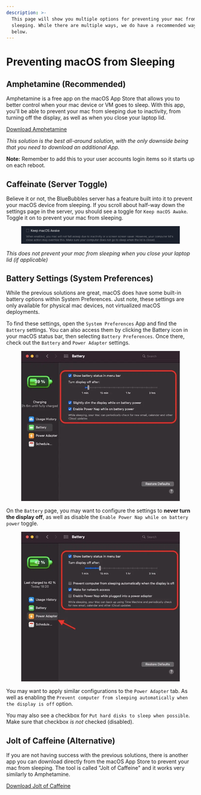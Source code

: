 ```yaml
---
description: >-
  This page will show you multiple options for preventing your mac from
  sleeping. While there are multiple ways, we do have a recommended way... see
  below.
---
```


# Preventing macOS from Sleeping

## Amphetamine (Recommended)

Amphetamine is a free app on the macOS App Store that allows you to better control when your mac device or VM goes to sleep. With this app, you'll be able to prevent your mac from sleeping due to inactivity, from turning off the display, as well as when you close your laptop lid.

[Download Amphetamine](https://apps.apple.com/us/app/amphetamine/id937984704)

_This solution is the best all-around solution, with the only downside being that you need to download an additional App._

**Note:** Remember to add this to your user accounts login items so it starts up on each reboot.

## Caffeinate (Server Toggle)

Believe it or not, the BlueBubbles server has a feature built into it to prevent your macOS device from sleeping. If you scroll about half-way down the settings page in the server, you should see a toggle for `Keep macOS Awake`. Toggle it on to prevent your mac from sleeping.

<figure><img src="../.gitbook/assets/Capture.PNG" alt=""><figcaption></figcaption></figure>

_This does not prevent your mac from sleeping when you close your laptop lid (if applicable)_

## Battery Settings (System Preferences)

While the previous solutions are great, macOS does have some built-in battery options within System Preferences. Just note, these settings are only available for physical mac devices, not virtualized macOS deployments.

To find these settings, open the `System Preferences` App and find the `Battery` settings. You can also access them by clicking the Battery icon in your macOS status bar, then selecting `Battery Preferences`. Once there, check out the `Battery` and `Power Adapter` settings.

<figure><img src="../.gitbook/assets/image (2).png" alt=""><figcaption></figcaption></figure>

On the `Battery` page, you may want to configure the settings to **never turn the display off**, as well as disable the `Enable Power Nap while on battery power` toggle.

<figure><img src="../.gitbook/assets/image (4).png" alt=""><figcaption></figcaption></figure>

You may want to apply similar configurations to the `Power Adapter` tab. As well as enabling the `Prevent computer from sleeping automatically when the display is off` option.

You may also see a checkbox for `Put hard disks to sleep when possible`. Make sure that checkbox _is not_ checked (disabled).

## Jolt of Caffeine (Alternative)

If you are not having success with the previous solutions, there is another app you can download directly from the macOS App Store to prevent your mac from sleeping. The tool is called "Jolt of Caffeine" and it works very similarly to Amphetamine.

[Download Jolt of Caffeine](https://apps.apple.com/us/app/jolt-of-caffeine/id1437130425)
